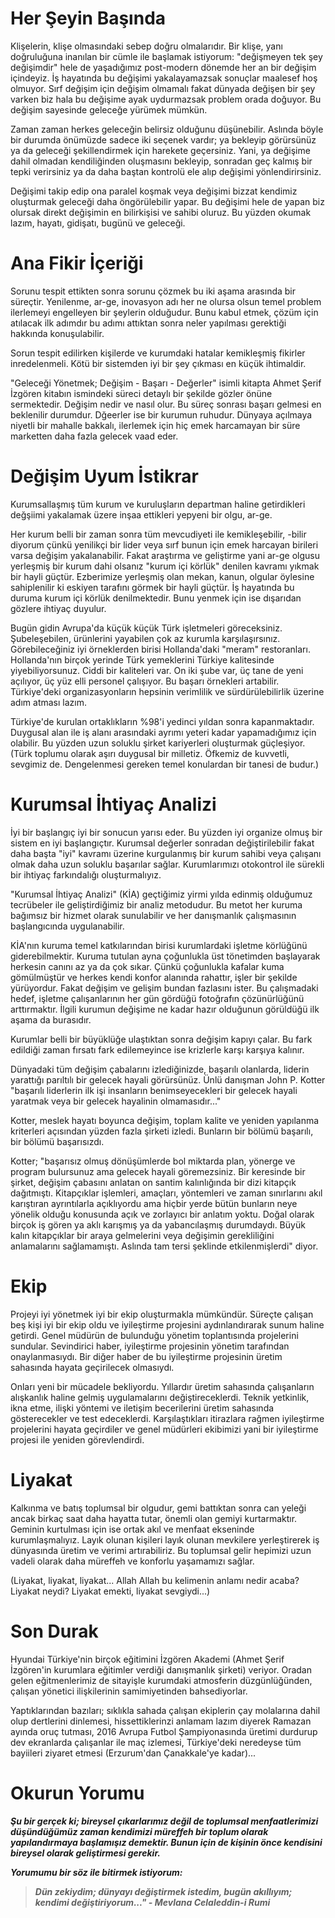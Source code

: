 # Her Şeyin Başında
Klişelerin, klişe olmasındaki sebep doğru olmalarıdır.
Bir klişe, yanı doğruluğuna inanılan bir cümle ile başlamak istiyorum: "değişmeyen tek şey değişimdir" hele de yaşadığımız post-modern dönemde her an bir değişim içindeyiz.
İş hayatında bu değişimi yakalayamazsak sonuçlar maalesef hoş olmuyor.
Sırf değişim için değişim olmamalı fakat dünyada değişen bir şey varken biz hala bu değişime ayak uydurmazsak problem orada doğuyor.
Bu değişim sayesinde geleceğe yürümek mümkün.

Zaman zaman herkes geleceğin belirsiz olduğunu düşünebilir.
Aslında böyle bir durumda önümüzde sadece iki seçenek vardır; ya bekleyip görürsünüz ya da geleceği şekillendirmek için harekete geçersiniz.
Yani, ya değişime dahil olmadan kendiliğinden oluşmasını bekleyip, sonradan geç kalmış bir tepki verirsiniz ya da daha baştan kontrolü ele alıp değişimi yönlendirirsiniz.

Değişimi takip edip ona paralel koşmak veya değişimi bizzat kendimiz oluşturmak geleceği daha öngörülebilir yapar.
Bu değişimi hele de yapan biz olursak direkt değişimin en bilirkişisi ve sahibi oluruz.
Bu yüzden okumak lazım, hayatı, gidişatı, bugünü ve geleceği.

# Ana Fikir İçeriği
Sorunu tespit ettikten sonra sorunu çözmek bu iki aşama arasında bir süreçtir.
Yenilenme, ar-ge, inovasyon adı her ne olursa olsun temel problem ilerlemeyi engelleyen bir şeylerin olduğudur.
Bunu kabul etmek, çözüm için atılacak ilk adımdır bu adımı attıktan sonra neler yapılması gerektiği hakkında konuşulabilir.

Sorun tespit edilirken kişilerde ve kurumdaki hatalar kemikleşmiş fikirler inredelenmeli.
Kötü bir sistemden iyi bir şey çıkması en küçük ihtimaldir.

"Geleceği Yönetmek; Değişim - Başarı - Değerler" isimli kitapta Ahmet Şerif İzgören kitabın ismindeki süreci detaylı bir şekilde gözler önüne sermektedir.
Değişim nedir ve nasıl olur.
Bu süreç sonrası başarı gelmesi en beklenilir durumdur.
Dğeerler ise bir kurumun ruhudur.
Dünyaya açılmaya niyetli bir mahalle bakkalı, ilerlemek için hiç emek harcamayan bir süre marketten daha fazla gelecek vaad eder.

# Değişim Uyum İstikrar
Kurumsallaşmış tüm kurum ve kuruluşların departman haline getirdikleri değşiimi yakalamak üzere inşaa ettikleri yepyeni bir olgu, ar-ge.

Her kurum belli bir zaman sonra tüm mevcudiyeti ile kemikleşebilir, -bilir diyorum çünkü yenilikçi bir lider veya sırf bunun için emek harcayan birileri varsa değişim yakalanabilir.
Fakat araştırma ve geliştirme yani ar-ge olgusu yerleşmiş bir kurum dahi olsanız "kurum içi körlük" denilen kavramı yıkmak bir hayli güçtür.
Ezberimize yerleşmiş olan mekan, kanun, olgular öylesine sahiplenilir ki eskiyen tarafını görmek bir hayli güçtür.
İş hayatında bu duruma kurum içi körlük denilmektedir.
Bunu yenmek için ise dışarıdan gözlere ihtiyaç duyulur.

Bugün gidin Avrupa'da küçük küçük Türk işletmeleri göreceksiniz.
Şubeleşebilen, ürünlerini yayabilen çok az kurumla karşılaşırsınız.
Görebileceğiniz iyi örneklerden birisi Hollanda'daki "meram" restoranları.
Hollanda'nın birçok yerinde Türk yemeklerini Türkiye kalitesinde yiyebiliyorsunuz.
Ciddi bir kaliteleri var.
On iki şube var, üç tane de yeni açılıyor, üç yüz elli personel çalışıyor.
Bu başarı örnekleri artabilir.
Türkiye'deki organizasyonların hepsinin verimlilik ve sürdürülebilirlik üzerine adım atması lazım.

Türkiye'de kurulan ortaklıkların %98'i yedinci yıldan sonra kapanmaktadır.
Duygusal alan ile iş alanı arasındaki ayrımı yeteri kadar yapamadığımız için olabilir.
Bu yüzden uzun soluklu şirket kariyerleri oluşturmak güçleşiyor.
(Türk toplumu olarak aşırı duygusal bir milletiz.
Öfkemiz de kuvvetli, sevgimiz de.
Dengelenmesi gereken temel konulardan bir tanesi de budur.)

# Kurumsal İhtiyaç Analizi
İyi bir başlangıç iyi bir sonucun yarısı eder.
Bu yüzden iyi organize olmuş bir sistem en iyi başlangıçtır.
Kurumsal değerler sonradan değiştirilebilir fakat daha başta "iyi" kavramı üzerine kurgulanmış bir kurum sahibi veya çalışanı olmak daha uzun soluklu başarılar sağlar.
Kurumlarımızı otokontrol ile sürekli bir ihtiyaç farkındalığı oluşturmalıyız.

"Kurumsal İhtiyaç Analizi" (KİA) geçtiğimiz yirmi yılda edinmiş olduğumuz tecrübeler ile geliştirdiğimiz bir analiz metodudur.
Bu metot her kuruma bağımsız bir hizmet olarak sunulabilir ve her danışmanlık çalışmasının başlangıcında uygulanabilir.

KİA'nın kuruma temel katkılarından birisi kurumlardaki işletme körlüğünü giderebilmektir.
Kuruma tutulan ayna çoğunlukla üst tönetimden başlayarak herkesin canını az ya da çok sıkar.
Çünkü çoğunlukla kafalar kuma gömülmüştür ve herkes kendi konfor alanında rahattır, işler bir şekilde yürüyordur.
Fakat değişim ve gelişim bundan fazlasını ister.
Bu çalışmadaki hedef, işletme çalışanlarının her gün gördüğü fotoğrafın çözünürlüğünü arttırmaktır.
İlgili kurumun değişime ne kadar hazır olduğunun görüldüğü ilk aşama da burasıdır.

Kurumlar belli bir büyüklüğe ulaştıktan sonra değişim kapıyı çalar.
Bu fark edildiği zaman fırsatı fark edilemeyince ise krizlerle karşı karşıya kalınır.

Dünyadaki tüm değişim çabalarını izlediğinizde, başarılı olanlarda, liderin yarattığı parıltılı bir gelecek hayali görürsünüz.
Ünlü danışman John P. Kotter "başarılı liderlerin ilk işi insanların benimseyecekleri bir gelecek hayali yaratmak veya bir gelecek hayalinin olmamasıdır..."

Kotter, meslek hayatı boyunca değişim, toplam kalite ve yeniden yapılanma kriterleri açısından yüzden fazla şirketi izledi.
Bunların bir bölümü başarılı, bir bölümü başarısızdı.

Kotter; "başarısız olmuş dönüşümlerde bol miktarda plan, yönerge ve program bulursunuz ama gelecek hayali göremezsiniz.
Bir keresinde bir şirket, değişim çabasını anlatan on santim kalınlığında bir dizi kitapçık dağıtmıştı.
Kitapçıklar işlemleri, amaçları, yöntemleri ve zaman sınırlarını akıl karıştıran ayrıntılarla açıklıyordu ama hiçbir yerde bütün bunların neye yönelik olduğu konusunda açık ve zorlayıcı bir anlatım yoktu.
Doğal olarak birçok iş gören ya aklı karışmış ya da yabancılaşmış durumdaydı.
Büyük kalın kitapçıklar bir araya gelmelerini veya değişimin gerekliliğini anlamalarını sağlamamıştı.
Aslında tam tersi şeklinde etkilenmişlerdi" diyor.

# Ekip
Projeyi iyi yönetmek iyi bir ekip oluşturmakla mümkündür.
Süreçte çalışan beş kişi iyi bir ekip oldu ve iyileştirme projesini aydınlandırarak sunum haline getirdi.
Genel müdürün de bulunduğu yönetim toplantısında projelerini sundular.
Sevindirici haber, iyileştirme projesinin yönetim tarafından onaylanmasıydı.
Bir diğer haber de bu iyileştirme projesinin üretim sahasında hayata geçirilecek olmasıydı.

Onları yeni bir mücadele bekliyordu.
Yıllardır üretim sahasında çalışanların alışkanlık haline gelmiş uygulamalarını değiştireceklerdi.
Teknik yetkinlik, ikna etme, ilişki yöntemi ve iletişim becerilerini üretim sahasında gösterecekler ve test edeceklerdi.
Karşılaştıkları itirazlara rağmen iyileştirme projelerini hayata geçirdiler ve genel müdürleri ekibimizi yani bir iyileştirme projesi ile yeniden görevlendirdi.

# Liyakat
Kalkınma ve batış toplumsal bir olgudur, gemi battıktan sonra can yeleği ancak birkaç saat daha hayatta tutar, önemli olan gemiyi kurtarmaktır.
Geminin kurtulması için ise ortak akıl ve menfaat ekseninde kurumlaşmalıyız.
Layık olunan kişileri layık olunan mevkilere yerleştirerek iş dünyasında üretim ve verimi artırabiliriz.
Bu toplumsal gelir hepimizi uzun vadeli olarak daha müreffeh ve konforlu yaşamamızı sağlar.

(Liyakat, liyakat, liyakat... Allah Allah bu kelimenin anlamı nedir acaba?
Liyakat neydi?
Liyakat emekti, liyakat sevgiydi...)

# Son Durak
Hyundai Türkiye'nin birçok eğitimini İzgören Akademi (Ahmet Şerif İzgören'in kurumlara eğitimler verdiği danışmanlık şirketi) veriyor.
Oradan gelen eğitmenlerimiz de sitayişle kurumdaki atmosferin düzgünlüğünden, çalışan yönetici ilişkilerinin samimiyetinden bahsediyorlar.

Yaptıklarından bazıları; sıklıkla sahada çalışan ekiplerin çay molalarına dahil olup dertlerini dinlemesi, hissettiklerinzi anlamam lazım diyerek Ramazan ayında oruç tutması, 2016 Avrupa Futbol Şampiyonasında üretimi durdurup dev ekranlarda çalışanlar ile maç izlemesi, Türkiye'deki neredeyse tüm bayiileri ziyaret etmesi (Erzurum'dan Çanakkale'ye kadar)...

# Okurun Yorumu
***Şu bir gerçek ki; bireysel çıkarlarımız değil de toplumsal menfaatlerimizi düşündüğümüz zaman kendimizi müreffeh bir toplum olarak yapılandırmaya başlamışız demektir.
Bunun için de kişinin önce kendisini bireysel olarak geliştirmesi gerekir.***

***Yorumumu bir söz ile bitirmek istiyorum:***

>***Dün zekiydim; dünyayı değiştirmek istedim, bugün akıllıyım; kendimi değiştiriyorum..." - Mevlana Celaleddin-i Rumi***

